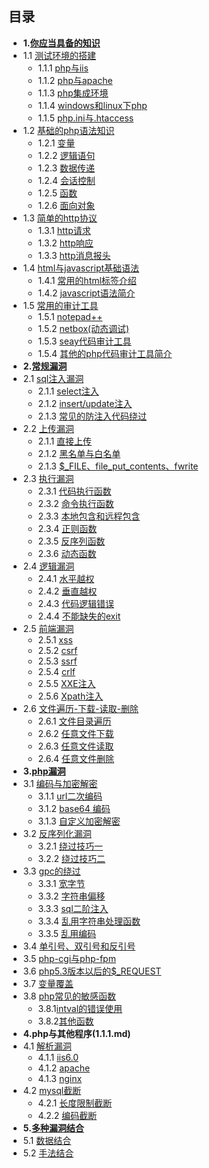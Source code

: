 ## 目录 ##

- **1.[你应当具备的知识](1.0.md)** 
 - 1.1 [测试环境的搭建](1.1.md)
     - 1.1.1 [php与iis](1.1.1.md)
     - 1.1.2 [php与apache](1.1.2.md)
     - 1.1.3 [php集成环境](1.1.3.md)
     - 1.1.4 [windows和linux下php](1.1.4.md)
     - 1.1.5 [php.ini与.htaccess](1.1.5.md)
 - 1.2 [基础的php语法知识](1.2.md)
     - 1.2.1 [变量](1.2.1.md)
     - 1.2.2 [逻辑语句](1.2.2.md)
     - 1.2.3 [数据传递](1.2.3.md)
     - 1.2.4 [会话控制](1.2.4.md)
     - 1.2.5 [函数](1.2.5.md)
     - 1.2.6 [面向对象](1.2.6.md)
 - 1.3 [简单的http协议](1.3.md)
     - 1.3.1 [http请求](1.3.1.md)
     - 1.3.2 [http响应](1.3.2.md)
     - 1.3.3 [http消息报头](1.3.3.md)
 - 1.4 [html与javascript基础语法](1.4.md)
     - 1.4.1 [常用的html标签介绍](1.4.1.md)
     - 1.4.2 [javascript语法简介](1.4.2.md)
 - 1.5 [常用的审计工具](1.5.md)
     - 1.5.1 [notepad++](1.5.1.md)
     - 1.5.2 [netbox(动态调试)](1.5.2.md)
     - 1.5.3 [seay代码审计工具](1.5.3.md)
     - 1.5.4 [其他的php代码审计工具简介](1.5.4.md)
- **2.[常规漏洞](2.0.md)**
 - 2.1 [sql注入漏洞](2.1.md)
     - 2.1.1 [select注入](2.1.1.md)
     - 2.1.2 [insert/update注入](2.1.2.md)
     - 2.1.3 [常见的防注入代码绕过](2.1.3.md)
 - 2.2 [上传漏洞](2.2.md)
     - 2.1.1 [直接上传](2.1.1.md)
     - 2.1.2 [黑名单与白名单](2.1.2.md)
     - 2.1.3 [$_FILE、file_put_contents、fwrite](2.1.3.md)
 - 2.3 [执行漏洞](2.3.md)
     - 2.3.1 [代码执行函数](2.3.1.md)
     - 2.3.2 [命令执行函数](2.3.2.md)
     - 2.3.3 [本地包含和远程包含](2.3.3.md)
     - 2.3.4 [正则函数](2.3.4.md)
     - 2.3.5 [反序列函数](2.3.5.md)
     - 2.3.6 [动态函数](2.3.6.md)
 - 2.4 [逻辑漏洞](2.4.md)
     - 2.4.1 [水平越权](2.4.1.md)
     - 2.4.2 [垂直越权](2.4.2.md)
     - 2.4.3 [代码逻辑错误](2.4.3.md)
     - 2.4.4 [不能缺失的exit](2.4.4.md)
 - 2.5 [前端漏洞](2.5.md)
     - 2.5.1 [xss](2.5.1.md)
     - 2.5.2 [csrf](2.5.2.md)
     - 2.5.3 [ssrf](2.5.3.md)
     - 2.5.4 [crlf](2.5.4.md)
     - 2.5.5 [XXE注入](2.5.5.md)
     - 2.5.6 [Xpath注入](2.5.6.md)
 - 2.6 [文件遍历-下载-读取-删除](2.6.md)
 	 - 2.6.1 [文件目录遍历](2.6.1.md)
 	 - 2.6.2 [任意文件下载](2.6.2.md)
 	 - 2.6.3 [任意文件读取](2.6.3.md)
 	 - 2.6.4 [任意文件删除](2.6.4.md)
- **3.[php漏洞](3.0.md)**
 - 3.1 [编码与加密解密](3.1.md)
     - 3.1.1 [url二次编码](3.1.1.md)
     - 3.1.2 [base64 编码](3.1.2.md)
     - 3.1.3 [自定义加密解密](3.1.3.md)
 - 3.2 [反序列化漏洞](3.1.4.md)
     - 3.2.1 [绕过技巧一](3.1.5.md)
     - 3.2.2 [绕过技巧二](3.1.6.md)
 - 3.3 [gpc的绕过](3.3.md)
     - 3.3.1 [宽字节](3.3.1.md)
     - 3.3.2 [字符串偏移](3.3.2.md)
     - 3.3.3 [sql二阶注入](3.3.3.md)
     - 3.3.4 [乱用字符串处理函数](3.3.4.md)
     - 3.3.5 [乱用编码](3.3.5.md)
 - 3.4 [单引号、双引号和反引号](3.4.md)
 - 3.5 [php-cgi与php-fpm](3.5.md)
 - 3.6 [php5.3版本以后的$_REQUEST](3.6.md)
 - 3.7 [变量覆盖](3.7.md)
 - 3.8 [php常见的敏感函数](3.8.md)
	 - 3.8.1[intval的错误使用](3.8.1.md)
	 - 3.8.2[其他函数](3.8.2.md)
- **4.php与其他程序(1.1.1.md)**
 - 4.1 [解析漏洞](4.1.md)
     - 4.1.1 [iis6.0](4.1.1.md)
     - 4.1.2 [apache](4.1.2.md)
     - 4.1.3 [nginx](4.1.3.md)
 - 4.2 [mysql截断](4.2.md)
     - 4.2.1 [长度限制截断](4.2.1.md)
     - 4.2.2 [编码截断](4.2.2.md)
- **5.[多种漏洞结合](5.0.md)**
 - 5.1 [数据结合](5.1.md)
 - 5.2 [手法结合](5.2.md)
